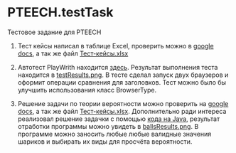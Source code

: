 # PTEECH.testTask

Тестовое задание для PTEECH

1. Тест кейсы написал в таблице Excel, проверить можно в [google docs](https://docs.google.com/spreadsheets/d/1wWO0ZSfSMNj8GXX2N85K2ZVg45uG4Sds/edit?gid=364041389#gid=364041389), а так же файл [Тест-кейсы.xlsx](https://github.com/Chm137/PTEECH.testTask/blob/main/Тест-кейсы.xlsx)

2. Автотест PlayWrith находится [здесь](https://github.com/Chm137/PTEECH.testTask/blob/main/testask/src/main/java/com/chm137/playwrith/App.java). Результат выполнения теста находится в [testResults.png](https://github.com/Chm137/PTEECH.testTask/blob/main/testResult.png). В тесте сделал запуск двух браузеров и оформит операции сравнения для заголовков. Тест можно было бы улучшить использования класс BrowserType.

3. Решение задачи по теории вероятности можно проверить на [google docs](https://docs.google.com/document/d/1N-pSRyryjR7FCKb2sa-NjSqRSETD6a1j/edit), а так же файл [Тест-кейсы.xlsx](https://github.com/Chm137/PTEECH.testTask/blob/main/Теория%20вероятности.docx). Дополнительно ради интереса реализовал решение задачки с помощью [кода на Java](https://github.com/Chm137/PTEECH.testTask/blob/main/testask/src/main/java/com/chm137/playwrith/Balls.java), результат отработки программы можно увидеть в [ballsResults.png](https://github.com/Chm137/PTEECH.testTask/blob/main/ballsResults.png). В программе можно заносить любые любые валидные значения шариков и выбирать их виды для просчёта вероятности. 

